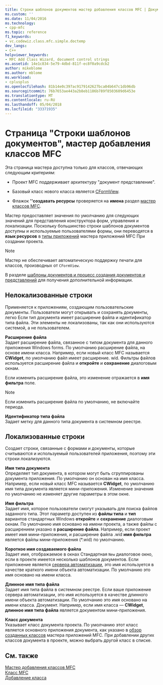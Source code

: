 ```yaml
---
title: Строки шаблонов документов мастер добавления классов MFC | Документы Microsoft
ms.custom: ''
ms.date: 11/04/2016
ms.technology:
- cpp-mfc
ms.topic: reference
f1_keywords:
- vc.codewiz.class.mfc.simple.doctemp
dev_langs:
- C++
helpviewer_keywords:
- MFC Add Class Wizard, document control strings
ms.assetid: 14e1c834-5e79-4dbd-811f-ec8f0a9cdcb2
author: mikeblome
ms.author: mblome
ms.workload:
- cplusplus
ms.openlocfilehash: 81b14e0c397ac9179142627bca04b647c1db96db
ms.sourcegitcommit: 76b7653ae443a2b8eb1186b789f8503609d6453e
ms.translationtype: MT
ms.contentlocale: ru-RU
ms.lasthandoff: 05/04/2018
ms.locfileid: "33371935"
---
```

# <a name="document-template-strings-mfc-add-class-wizard"></a>Страница "Строки шаблонов документов", мастер добавления классов MFC
Эта страница мастера доступна только для классов, отвечающих следующим критериям:  
  
-   Проект MFC поддерживает архитектуру "документ представление".  
  
-   Базовый класс нового класса является [CFormView](../../mfc/reference/cformview-class.md).  
  
-   Флажок **\''создавать ресурсы** проверяется на **имена** раздел [мастер классов MFC](../../mfc/reference/mfc-add-class-wizard.md).  
  
 Мастер предоставляет значения по умолчанию для следующих значений для представления конструктора форм, управления и локализации. Поскольку большинство строки шаблонов документов доступны и используемые пользователями формы, они переводятся в **язык ресурсов** в [типы приложений](../../mfc/reference/application-type-mfc-application-wizard.md) мастера приложений MFC При создании проекта.  
  
> [!NOTE]
>  Мастер не обеспечивает автоматическую поддержку печати для классов, производных от `CFormView`.  
  
 В разделе [шаблоны документов и процесс создания документов и представлений](../../mfc/document-templates-and-the-document-view-creation-process.md) для получения дополнительной информации.  
  
## <a name="nonlocalized-strings"></a>Нелокализованные строки  
 Применяется к приложениям, создающим пользовательские документы. Пользователи могут открывать и сохранять документы, легко Если тип документа имеет расширение файла и идентификатор типа файла. Эти элементы не локализованы, так как они используются системой, а не пользователем.  
  
 **Расширение файла**  
 Задает расширение файла, связанное с типом документа для данного приложения Windows forms. По умолчанию расширение файла, на основе имени класса. Например, если новый класс MFC называется **CWidget**, по умолчанию файл имеет расширение. wid. Фильтры файлов используется расширение файла и **откройте** и **сохранение** диалоговым окнам.  
  
 Если изменить расширение файла, это изменение отражается в **имя фильтра** поле.  
  
> [!NOTE]
>  Если изменить расширение файла по умолчанию, не включайте периода.  
  
 **Идентификатор типа файла**  
 Задает метку для данного типа документа в системном реестре.  
  
## <a name="localized-strings"></a>Локализованные строки  
 Создает строки, связанные с формами и документы, которые считываются и используемый пользователей приложения, поэтому эти строки локализуются.  
  
 **Имя типа документа**  
 Определяет тип документа, в котором могут быть сгруппированы документа приложения. По умолчанию он основан на имя класса. Например, если новый класс MFC называется **CWidget**, по умолчанию имя типа документа является мини-приложения. Изменение значения по умолчанию не изменяет другие параметры в этом окне.  
  
 **Имя фильтра**  
 Задает имя, которое пользователи смогут указывать для поиска файлов заданного типа. Этот параметр доступен из **файлы типа** и **тип** вариантов стандартных Windows **откройте** и **сохранение** диалоговым окнам. По умолчанию имя основано на имени проекта, а также файлы с расширением указано в **расширение файла**. Например, если проект имеет имя мини-приложения, и расширение файла .wid **имя фильтра** является файлы мини-приложения (*.wid) по умолчанию.  
  
 **Короткое имя создаваемого файла**  
 Задает имя, отображаемое в окнах Стандартная `New` диалоговое окно, если в проекте имеется несколько шаблонов документов. Если приложение является [сервера автоматизации](../../mfc/automation-servers.md), это имя используется в качестве краткого имени объекта автоматизации. По умолчанию это имя основано на имени класса.  
  
 **Длинное имя типа файла**  
 Задает имя типа файла в системном реестре. Если ваше приложение сервера автоматизации, это имя используется в качестве длинного имени объекта автоматизации. По умолчанию это имя основано на имени класса. Документ. Например, если имя класса — **CWidget**, **длинное имя типа файла** является документом мини-приложения.  
  
 **Класс документа**  
 Указывает класс документа проекта. По умолчанию этот класс является основного приложения документа, как указано в [обзор созданных классов](../../mfc/reference/generated-classes-mfc-application-wizard.md) мастера приложений MFC. При добавлении других классов документа в проекте, можно выбрать другой класс в списке.  
  
## <a name="see-also"></a>См. также  
 [Мастер добавления классов MFC](../../mfc/reference/mfc-add-class-wizard.md)   
 [Класс MFC](../../mfc/reference/adding-an-mfc-class.md)   
 [Добавление класса](../../ide/adding-a-class-visual-cpp.md)
